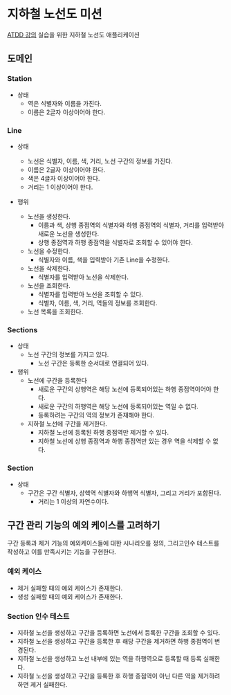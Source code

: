 # 지하철 노선도 미션
[ATDD 강의](https://edu.nextstep.camp/c/R89PYi5H) 실습을 위한 지하철 노선도 애플리케이션


## 도메인

### Station

- 상태
  - 역은 식별자와 이름을 가진다.
  - 이름은 2글자 이상이어야 한다.

### Line

- 상태
  - 노선은 식별자, 이름, 색, 거리, 노선 구간의 정보를 가진다.
  - 이름은 2글자 이상이어야 한다.
  - 색은 4글자 이상이어야 한다.
  - 거리는 1 이상이어야 한다.

- 행위
  - 노선을 생성한다.
    - 이름과 색, 상행 종점역의 식별자와 하행 종점역의 식별자, 거리를 입력받아 새로운 노선을 생성한다.
    - 상행 종점역과 하행 종점역을 식별자로 조회할 수 있어야 한다.
  - 노선을 수정한다.
    - 식별자와 이름, 색을 입력받아 기존 Line을 수정한다.
  - 노선을 삭제한다.
    - 식별자를 입력받아 노선을 삭제한다.
  - 노선을 조회한다.
      - 식별자를 입력받아 노선을 조회할 수 있다.
      - 식별자, 이름, 색, 거리, 역들의 정보를 조회한다.
  - 노선 목록을 조회한다.

### Sections

- 상태 
  - 노선 구간의 정보를 가지고 있다.
    - 노선 구간은 등록한 순서대로 연결되어 있다.
- 행위
  - 노선에 구간을 등록한다
    - 새로운 구간의 상행역은 해당 노선에 등록되어있는 하행 종점역이어야 한다.
    - 새로운 구간의 하행역은 해당 노선에 등록되어있는 역일 수 없다.
    - 등록하려는 구간의 역의 정보가 존재해야 한다.
  - 지하철 노선에 구간을 제거한다.
    - 지하철 노선에 등록된 하행 종점역만 제거할 수 있다.
    - 지하철 노선에 상행 종점역과 하행 종점역만 있는 경우 역을 삭제할 수 없다.

### Section

- 상태
  - 구간은 구간 식별자, 상핵역 식별자와 하행역 식별자, 그리고 거리가 포함된다.
    - 거리는 1 이상의 자연수이다.

## 구간 관리 기능의 예외 케이스를 고려하기

구간 등록과 제거 기능의 예외케이스들에 대한 시나리오를 정의, 그리고인수 테스트를 작성하고 이를 만족시키는 기능을 구현한다.

### 예외 케이스

- 제거 실패할 때의 예외 케이스가 존재한다.
- 생성 실패할 때의 예외 케이스가 존재한다.

### Section 인수 테스트

- 지하철 노선을 생성하고 구간을 등록하면 노선에서 등록한 구간을 조회할 수 있다.
- 지하철 노선을 생성하고 구간을 등록한 후 해당 구간을 제거하면 하행 종점역이 변경된다.
- 지하철 노선을 생성하고 노선 내부에 있는 역을 하행역으로 등록할 때 등록 실패한다.
- 지하철 노선을 생성하고 구간을 등록한 후 하행 종점역이 아닌 다른 역을 제거하려 하면 제거 실패한다.
